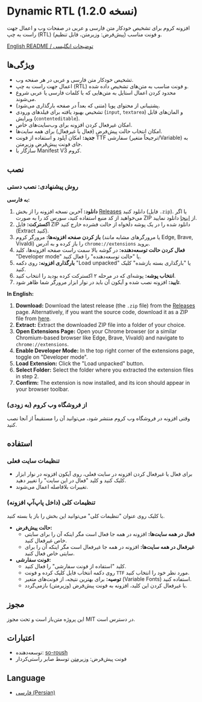 # Dynamic RTL (نسخه 1.2.0)

افزونه کروم برای تشخیص خودکار متن فارسی و عربی در صفحات وب و اعمال جهت راست به چپ (RTL) و فونت مناسب (پیش‌فرض: وزیرمتن، قابل تنظیم).

[English README / توضیحات انگلیسی](README.en.md)

## ویژگی‌ها

- تشخیص خودکار متن فارسی و عربی در هر صفحه وب.
- اعمال جهت راست به چپ (RTL) و فونت مناسب به متن‌های تشخیص داده شده.
- محدود کردن اعمال استایل به متن‌هایی که با کلمات فارسی یا عربی شروع می‌شوند.
- پشتیبانی از محتوای پویا (متنی که بعداً در صفحه بارگذاری می‌شود).
- تشخیص بهبود یافته برای فیلدهای ورودی (`input`, `textarea`) و المان‌های قابل ویرایش (`contenteditable`).
- امکان غیرفعال کردن افزونه برای وب‌سایت‌های خاص.
- امکان انتخاب حالت پیش‌فرض (فعال یا غیرفعال) برای همه سایت‌ها.
- **جدید:** امکان آپلود و استفاده از فونت TTF سفارشی (ترجیحاً متغیر/Variable) به جای فونت پیش‌فرض وزیرمتن.
- سازگار با Manifest V3 کروم.

## نصب

### روش پیشنهادی: نصب دستی

**به فارسی:**

1.  **دانلود:** آخرین نسخه افزونه را از بخش [Releases](https://github.com/so-roush/Dynamic-RTL/releases) دانلود کنید (فایل `.zip`). یا اگر می‌خواهید از کد منبع استفاده کنید، سورس کد را به صورت ZIP از [اینجا](https://github.com/so-roush/Dynamic-RTL/archive/refs/heads/main.zip) دانلود نمایید.
2.  **اکسترکت:** فایل ZIP دانلود شده را در یک پوشه دلخواه از حالت فشرده خارج کنید (Extract کنید).
3.  **باز کردن صفحه افزونه‌ها:** مرورگر کروم (یا مرورگرهای مشابه مانند Edge, Brave, Vivaldi) را باز کرده و به آدرس `chrome://extensions` بروید.
4.  **فعال کردن حالت توسعه‌دهنده:** در گوشه بالا سمت راست صفحه افزونه‌ها، کلید "Developer mode" یا "حالت توسعه‌دهنده" را فعال کنید.
5.  **بارگذاری افزونه:** روی دکمه "Load unpacked" یا "بارگذاری بسته بازشده" کلیک کنید.
6.  **انتخاب پوشه:** پوشه‌ای که در مرحله ۲ اکسترکت کرده بودید را انتخاب کنید.
7.  **تایید:** افزونه نصب شده و آیکون آن باید در نوار ابزار مرورگر شما ظاهر شود.

**In English:**

1.  **Download:** Download the latest release (the `.zip` file) from the [Releases](https://github.com/so-roush/Dynamic-RTL/releases) page. Alternatively, if you want the source code, download it as a ZIP file from [here](https://github.com/so-roush/Dynamic-RTL/archive/refs/heads/main.zip).
2.  **Extract:** Extract the downloaded ZIP file into a folder of your choice.
3.  **Open Extensions Page:** Open your Chrome browser (or a similar Chromium-based browser like Edge, Brave, Vivaldi) and navigate to `chrome://extensions`.
4.  **Enable Developer Mode:** In the top right corner of the extensions page, toggle on "Developer mode".
5.  **Load Extension:** Click the "Load unpacked" button.
6.  **Select Folder:** Select the folder where you extracted the extension files in step 2.
7.  **Confirm:** The extension is now installed, and its icon should appear in your browser toolbar.

### از فروشگاه وب کروم (به زودی)

وقتی افزونه در فروشگاه وب کروم منتشر شود، می‌توانید آن را مستقیماً از آنجا نصب کنید.

## استفاده

### تنظیمات سایت فعلی

- برای فعال یا غیرفعال کردن افزونه در سایت فعلی، روی آیکون افزونه در نوار ابزار کلیک کنید و کلید "فعال در این سایت" را تغییر دهید.
- تغییرات بلافاصله اعمال می‌شوند.

### تنظیمات کلی (داخل پاپ‌آپ افزونه)

با کلیک روی عنوان "تنظیمات کلی" می‌توانید این بخش را باز یا بسته کنید.

*   **حالت پیش‌فرض:**
    *   **فعال در همه سایت‌ها:** افزونه در همه جا فعال است مگر اینکه آن را برای سایتی خاص غیرفعال کنید.
    *   **غیرفعال در همه سایت‌ها:** افزونه در همه جا غیرفعال است مگر اینکه آن را برای سایتی خاص فعال کنید.
*   **فونت سفارشی:**
    *   کلید "استفاده از فونت سفارشی" را فعال کنید.
    *   روی دکمه انتخاب فایل کلیک کرده و فونت `TTF` مورد نظر خود را انتخاب کنید.
    *   **توصیه:** برای بهترین نتیجه، از فونت‌های متغیر (Variable Fonts) استفاده کنید.
    *   با غیرفعال کردن این کلید، افزونه به فونت پیش‌فرض (وزیرمتن) بازمی‌گردد.

## مجوز

این پروژه متن‌باز است و تحت مجوز MIT در دسترس است.

## اعتبارات

- توسعه‌دهنده: [so-roush](https://github.com/so-roush)
- فونت پیش‌فرض: [وزیرمتن](https://github.com/rastikerdar/vazirmatn) توسط صابر راستی‌کردار

## Language

- [فارسی (Persian)](README.fa.md) 